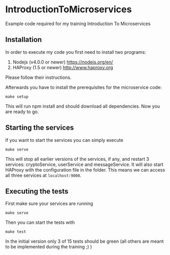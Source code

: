 # IntroductionToMicroservices
Example code required for my training Introduction To Microservices


## Installation

In order to execute my code you first need to install two programs:

1. Nodejs (v4.0.0 or newer) <https://nodejs.org/en/>
2. HAProxy (1.5 or newer) <http://www.haproxy.org>

Please follow their instructions.

Afterwards you have to install the prerequisites for the microservice code:

    make setup

This will run npm install and should download all dependencies.
Now you are ready to go.

## Starting the services

If you want to start the services you can simply execute

    make serve

This will stop all earlier versions of the services, if any, and restart 3 services: cryptoService, userService and messageService.
It will also start HAProxy with the configuration file in the folder.
This means we can access all three services at `localhost:9000`.

## Executing the tests

First make sure your services are running

    make serve

Then you can start the tests with

    make test

In the initial version only 3 of 15 tests should be green (all others are meant to be implemented during the training ;) )

